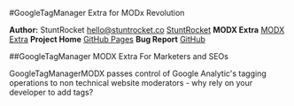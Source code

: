 #GoogleTagManager Extra for MODx Revolution

**Author:** StuntRocket hello@stuntrocket.co [StuntRocket](https://stuntrocket.co)
**MODX Extra** [MODX Extra](https://modx.com/extras/package/googletagmanager)
**Project Home** [GitHub Pages](https://stuntrocket.github.io/GoogleTagManagerMODX/)
**Bug Report** [GitHub](https://github.com/stuntrocket/GoogleTagManagerMODX)

##GoogleTagManager MODX Extra For Marketers and SEOs

GoogleTagManagerMODX passes control of Google Analytic's tagging operations to non technical website moderators - why rely on your developer to add tags?






